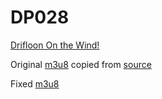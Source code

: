# DP028

[Drifloon On the Wind!][1]

Original [m3u8][2] copied from [source][3]

Fixed [m3u8][4]

  [1]: https://bulbapedia.bulbagarden.net/wiki/DP028
  [2]: https://raw.githubusercontent.com/pkmntv/episodes/master/DP028/1028---drifloon-on-the-wind-bcde3656216e52a000cded219576f4e094d1933c.m3u8
  [3]: https://s2.content.video.llnw.net/smedia/4953336d7f544f678a12270b176ea386/ZG/gEZeJ5OWBPq7tCIrkDc6lp_sIe54qJMVyOEPoAWcA/1028---drifloon-on-the-wind-bcde3656216e52a000cded219576f4e094d1933c.m3u8
  [4]: https://raw.githubusercontent.com/pkmntv/episodes/master/DP028/1028---drifloon-on-the-wind-bcde3656216e52a000cded219576f4e094d1933c-fixed.m3u8